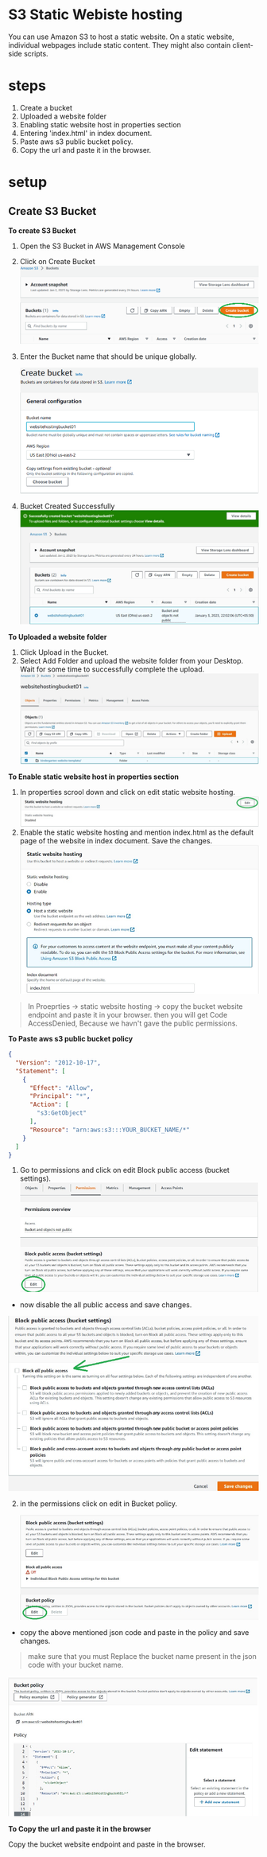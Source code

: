 # S3 Static Webiste hosting

You can use Amazon S3 to host a static website. On a static website, individual webpages include static content. They might also contain client-side scripts.

# steps

1. Create a bucket
2. Uploaded a website folder
3. Enabling static website host in properties section
4. Entering 'index.html' in index document.
5. Paste aws s3 public bucket policy.
6. Copy the url and paste it in the browser.
   
# setup

## Create S3 Bucket

**To create S3 Bucket**
1. Open the S3 Bucket in AWS Management Console
2. Click on Create Bucket
   ![Create Bucket](./images/create-bucket.png)
3. Enter the Bucket name that should be unique globally.
   
   ![Bucket Name](./images/bucket-name.png)
4. Bucket Created Successfully
   ![Successful Creation](./images/successful.jpg)

**To Uploaded a website folder**

1. Click Upload in the Bucket.
2. Select Add Folder and upload the website folder from your Desktop. Wait for some time to successfully complete the upload.
![Upolad Folder](./images/upload-folder.jpg)

**To Enable static website host in properties section**

1. In properties scrool down and click on edit static website hosting.
   ![Properties](./images/properties.jpg)
2. Enable the static website hosting and mention index.html as the default page of the website in index document. Save the changes.
   ![Enable-Hosting](./images/enable-hosting.jpg)

> In Proeprties -> static website hosting -> copy the bucket website endpoint and paste it in your browser. then you will get Code AccessDenied, Because we havn't gave the public permissions.  


**To Paste aws s3 public bucket policy**


```json
{
  "Version": "2012-10-17",
  "Statement": [
    {
      "Effect": "Allow",
      "Principal": "*",
      "Action": [
        "s3:GetObject"
      ],
      "Resource": "arn:aws:s3:::YOUR_BUCKET_NAME/*"
    }
  ]
}
```
1. Go to permissions and click on edit Block public access (bucket settings). 
![Permissions](./images/permissions.jpg)
*  now disable the all public access and save changes.

![Disable](./images/disable.jpg)

2. in the permissions click on edit in Bucket policy.
   
    ![Edit policy](./images/edit-policy.jpg)

 * copy the above mentioned json code and paste in the policy and save changes.
  > make sure that you must Replace the bucket name present in the json code with your bucket name.

   ![Bucket policy](./images/bucket-policy.jpg)

**To Copy the url and paste it in the browser**

 Copy the bucket website endpoint and paste in the browser.
 
  